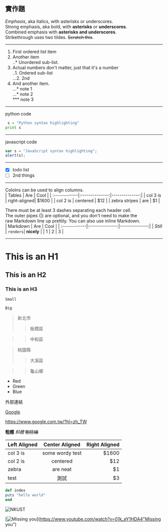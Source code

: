 實作題
---

*Emphasis*, aka italics, with asterisks or underscores.  
Strong emphasis, aka bold, with **asterisks** or **underscores**.  
Combined emphasis with **asterisks and underscores**.  
Strikethrough uses two tildes. ~~Scratch this~~.

---

1.  First ordered list item  
2.  Another item  
 ..* Unordered sub-list.  
3.  Actual numbers don't matter, just that it's a number  
 ..1. Ordered sub-list  
 ...2. 2nd  
4.  And another item.  
 ...* note 1  
 ...* note 2  
 *** note 3
 
 ---
 
 python code
```python
 s = "Python syntax highlighting"
print s
```
---

javascript code
```js
var s = "JavaScript syntax highlighting";
alert(s);
```
---

- [x]  todo list  
- [ ] 2nd things

---

Cololns can be used to align columns.  
| Tables | Are | Cool |
| :------------|:--------------:|--------------:|
| col 3 is     | right-aligned| $1600         |
| col 2 is     | centered       | $12           |
| zebra stripes	 | are       | $1            |

There must be at least 3 dashes separating each header cell.  
The outer pipes (|) are optional, and you don't need to make the  
raw Markdown line up prettily. You can also use inline Markdown.  
| Markdown | Are | Cool |
| :------------|:--------------:|--------------:|
| *Still*    | `renders`| **nicely**        |
| 1   | 2   | 3    |

---

# This is an H1
## This is an H2
### This is an H3

`Small`

```
Big
```
>新北市
>>板橋區

>>中和區

>桃園縣
>>大溪區

>>龜山鄉

* Red
* Green
* Blue

外部連結

[Google](https://www.google.com.tw/?hl=zh_TW)

<https://www.google.com.tw/?hl=zh_TW>



**粗體**
*斜體*
~~刪除線~~

| Left Aligned | Center Aligned | Right Aligned |
| :------------|:--------------:|--------------:|
| col 3 is     | some wordy test| $1600         |
| col 2 is     | centered       | $12           |
| zebra        | are neat       | $1            |
| test         |          測試  | $3        |

```ruby
def index
puts "hello world"
end
```

![NKUST](182513897.png "高科大" )

[![Missing you](https://img.youtube.com/vi/StTqXEQ2l-Y/0.jpg)](https://www.youtube.com/watch?v=01k_eY1HDA4"Missing you")
